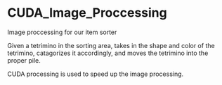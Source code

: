 # CUDA_Image_Proccessing
Image proccessing for our item sorter

Given a tetrimino in the sorting area, takes in the shape and color of the tetrimino, catagorizes it accordingly, and moves the tetrimino into the proper pile. 

CUDA processing is used to speed up the image processing. 
